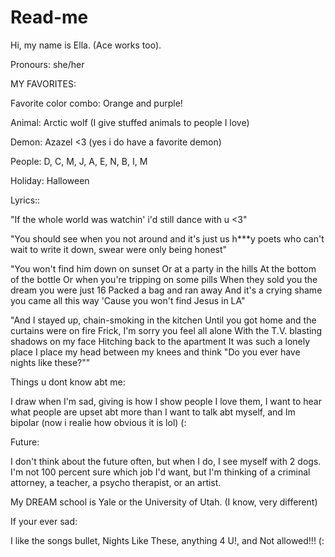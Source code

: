 # Read-me
Hi, my name is Ella. (Ace works too).

Pronours: she/her

MY FAVORITES:

Favorite color combo: Orange and purple!

Animal: Arctic wolf (I give stuffed animals to people I love)

Demon: Azazel <3 (yes i do have a favorite demon)

People: D, C, M, J, A, E, N, B, I, M

Holiday: Halloween


Lyrics::

"If the whole world was watchin' i'd still dance with u <3"

"You should see when you not around and it's just us h***y poets who can't wait to write it down, swear were only being honest"

"You won't find him down on sunset Or at a party in the hills At the bottom of the bottle Or when you're tripping on some pills When they sold you the dream you were just 16 Packed a bag and ran away And it's a crying shame you came all this way 'Cause you won't find Jesus in LA"

"And I stayed up, chain-smoking in the kitchen Until you got home and the curtains were on fire Frick, I'm sorry you feel all alone With the T.V. blasting shadows on my face Hitching back to the apartment It was such a lonely place I place my head between my knees and think "Do you ever have nights like these?""

Things u dont know abt me:

I draw when I'm sad, giving is how I show people I love them,  I want to hear what people are upset abt more than I want to talk abt myself, and Im bipolar (now i realie how obvious it is lol) (:

Future:

I don't think about the future often, but when I do, I see myself with 2 dogs. I'm not 100 percent sure which job I'd want, but I'm thinking of a criminal attorney, a teacher, a psycho therapist, or an artist.

My DREAM school is Yale or the University of Utah. (I know, very different)

If your ever sad:

I like the songs bullet, Nights Like These, anything 4 U!, and Not allowed!!! (:
